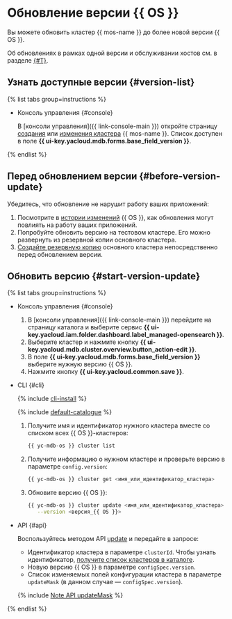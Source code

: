 # Обновление версии {{ OS }}

Вы можете обновить кластер {{ mos-name }} до более новой версии {{ OS }}.

Об обновлениях в рамках одной версии и обслуживании хостов см. в разделе [{#T}](../concepts/maintenance.md).

## Узнать доступные версии {#version-list}

{% list tabs group=instructions %}

- Консоль управления {#console}

    В [консоли управления]({{ link-console-main }}) откройте страницу [создания](cluster-create.md) или [изменения кластера](update.md) {{ mos-name }}. Список доступен в поле **{{ ui-key.yacloud.mdb.forms.base_field_version }}**.

{% endlist %}

## Перед обновлением версии {#before-version-update}

Убедитесь, что обновление не нарушит работу ваших приложений:

1. Посмотрите в [истории изменений](https://opensearch.org/docs/latest/version-history/) {{ OS }}, как обновления могут повлиять на работу ваших приложений.
1. Попробуйте обновить версию на тестовом кластере. Его можно развернуть из резервной копии основного кластера.
1. [Создайте резервную копию](cluster-backups.md) основного кластера непосредственно перед обновлением версии.

## Обновить версию {#start-version-update}

{% list tabs group=instructions %}

- Консоль управления {#console}

    1. В [консоли управления]({{ link-console-main }}) перейдите на страницу каталога и выберите сервис **{{ ui-key.yacloud.iam.folder.dashboard.label_managed-opensearch }}**.
    1. Выберите кластер и нажмите кнопку **{{ ui-key.yacloud.mdb.cluster.overview.button_action-edit }}**.
    1. В поле **{{ ui-key.yacloud.mdb.forms.base_field_version }}** выберите нужную версию {{ OS }}.
    1. Нажмите кнопку **{{ ui-key.yacloud.common.save }}**.

- CLI {#cli}

    {% include [cli-install](../../_includes/cli-install.md) %}

    {% include [default-catalogue](../../_includes/default-catalogue.md) %}

    1. Получите имя и идентификатор нужного кластера вместе со списком всех {{ OS }}-кластеров:

        ```bash
        {{ yc-mdb-os }} cluster list
        ```

    1. Получите информацию о нужном кластере и проверьте версию в параметре `config.version`:

        ```bash
        {{ yc-mdb-os }} cluster get <имя_или_идентификатор_кластера>
        ```

    1. Обновите версию {{ OS }}:

        ```bash
        {{ yc-mdb-os }} cluster update <имя_или_идентификатор_кластера> \
           --version <версия_{{ OS }}>
        ```

- API {#api}

    Воспользуйтесь методом API [update](../api-ref/Cluster/update.md) и передайте в запросе:

    * Идентификатор кластера в параметре `clusterId`. Чтобы узнать идентификатор, [получите список кластеров в каталоге](cluster-list.md#list-clusters).
    * Новую версию {{ OS }} в параметре `configSpec.version`.
    * Список изменяемых полей конфигурации кластера в параметре `updateMask` (в данном случае — `configSpec.version`).

    {% include [Note API updateMask](../../_includes/note-api-updatemask.md) %}

{% endlist %}

